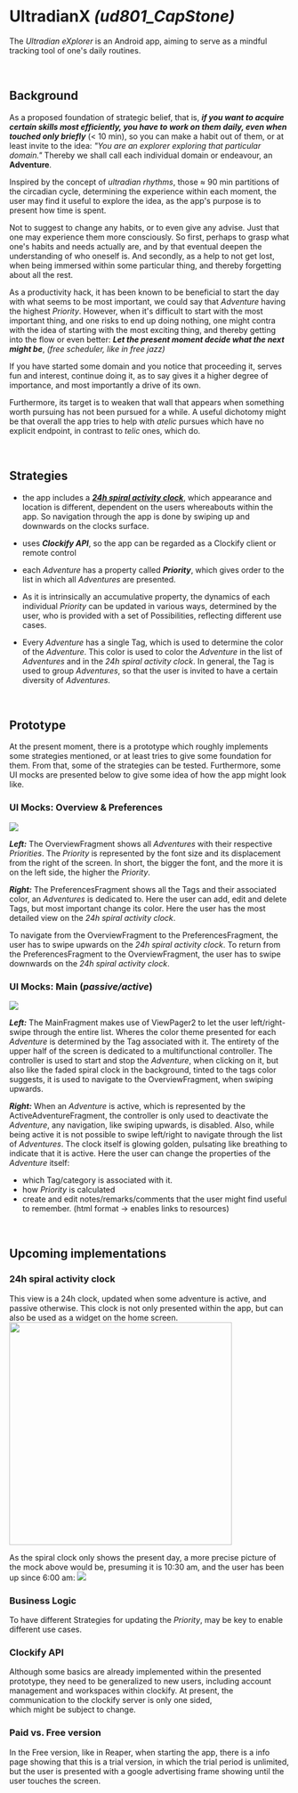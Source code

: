 # UltradianX  _(ud801_CapStone)_

The _Ultradian eXplorer_ is an Android app, 
    aiming to serve as a mindful tracking tool of one's daily routines.

<br/>

## Background

As a proposed foundation of strategic belief, 
    that is, ___if you want to acquire certain skills most efficiently, 
    you have to work on them daily,
    even when touched only briefly___  (< 10 min), 
    so you can make a habit out of them, or at least invite to the idea:
    _"You are an explorer exploring that particular domain."_
Thereby we shall call each individual domain or endeavour, 
    an __Adventure__.

Inspired by the concept of _ultradian rhythms_, 
    those &#8776; 90 min partitions of the circadian cycle,
    determining the experience within each moment, 
    the user may find it useful to explore the idea, 
    as the app's purpose is to present how time is spent. 

Not to suggest to change any habits, or to even give any advise. 
Just that one may experience them more consciously.
So first, perhaps to grasp what one's habits and needs actually are, 
    and by that eventual deepen the understanding of who oneself is.
And secondly, as a help to not get lost, 
    when being immersed within some particular thing, and thereby forgetting about all the rest. 

As a productivity hack, it has been known to be beneficial
    to start the day with what seems to be most important, we could say that _Adventure_ having the
    highest _Priority_.
However, when it's difficult to start with the most important thing,
    and one risks to end up doing nothing, one might contra with the idea of starting with the
    most exciting thing, and thereby getting into the flow or even better:
    ___Let the present moment decide what the next might be___,
    _(free scheduler, like in free jazz)_

If you have started some domain and you notice that proceeding it,
    serves fun and interest, continue doing it, as to say gives it a higher degree of importance,
    and most importantly a drive of its own.

Furthermore, its target is to weaken that wall that appears 
    when something worth pursuing has not been pursued for a while.
A useful dichotomy might be that overall the app tries to help with _atelic_ pursues which have no 
    explicit endpoint, in contrast to _telic_ ones, which do.

<br/>

## Strategies 

+ the app includes a [___24h spiral activity clock___](#24h-spiral-activity-clock),
  which appearance and location is different, dependent on the users whereabouts within the app.
  So navigation through the app is done by swiping up and downwards on the clocks surface. 

  

+ uses ___Clockify API___, so the app can be regarded as a Clockify client or remote control
   

+ each _Adventure_ has a property called ___Priority___, 
  which gives order to the list in which all _Adventures_ are presented.


+ As it is intrinsically an accumulative property, the dynamics of each individual _Priority_ can be 
  updated in various ways, determined by the user, who is provided with a set of Possibilities,
  reflecting different use cases.


+ Every _Adventure_ has a single Tag, which is used to determine the color of the _Adventure_.
  This color is used to color the _Adventure_ in the list of _Adventures_ and in the
  _24h spiral activity clock_. In general, the Tag is used to group _Adventures_, so that the user
  is invited to have a certain diversity of _Adventures_.




<!-- TODO: ???? 
+ so have th advantages of a daily routine, continuously working something, 
  without the drawbacks, that only a limited amount can be handled daily
 -->

<br/>

## Prototype

At the present moment, there is a prototype which roughly implements some strategies mentioned,
or at least tries to give some foundation for them. 
From that, some of the strategies can be tested. 
Furthermore, some UI mocks are presented below to give some idea of how the app might look like.



### UI Mocks: Overview & Preferences
<img src="/proposal/ui_mocks_overview_preferences_complete.png">

___Left:___ The OverviewFragment shows all _Adventures_ with their respective _Priorities_.
The _Priority_ is represented by the font size and its displacement from the right of the screen.
In short, the bigger the font, and the more it is on the left side, the higher the _Priority_.

___Right:___ The PreferencesFragment shows all the Tags and their associated color, an _Adventures_ 
is dedicated to. Here the user can add, edit and delete Tags, but most important change its color.
Here the user has the most detailed view on the _24h spiral activity clock_.

To navigate from the OverviewFragment to the PreferencesFragment, the user has to swipe upwards on 
the _24h spiral activity clock_. To return from the PreferencesFragment to the OverviewFragment,
the user has to swipe downwards on the _24h spiral activity clock_.


### UI Mocks: Main (_passive/active_)
<img src="/proposal/ui_mocks_main_passive_active2.png">

___Left:___ The MainFragment makes use of ViewPager2 to let the user left/right-swipe through the 
    entire list.
Wheres the color theme presented for each _Adventure_ is determined by the Tag associated with it.
The entirety of the upper half of the screen is dedicated to a multifunctional controller.
The controller is used to start and stop the _Adventure_, 
    when clicking on it, but also like the faded spiral clock in the background, 
    tinted to the tags color suggests, 
    it is used to navigate to the OverviewFragment, when swiping upwards.

___Right:___ When an _Adventure_ is active, which is represented by the ActiveAdventureFragment, 
    the controller is only used to deactivate the _Adventure_, 
    any navigation, like swiping upwards, is disabled.
Also, while being active it is not possible to swipe left/right to navigate through the list of 
    _Adventures_.
The clock itself is glowing golden, pulsating like breathing to indicate that it is active.
Here the user can change the properties of the _Adventure_ itself: 
+ which Tag/category is associated with it.
+ how _Priority_ is calculated 
+ create and edit notes/remarks/comments that the user might find useful to remember.
  (html format -> enables links to resources)




<br/>


## Upcoming implementations



### 24h spiral activity clock

This view is a 24h clock,
updated when some adventure is active, and passive otherwise.
This clock is not only presented within the app,
but can also be used as a widget on the home screen.
<img src="/proposal/ui_mocks_clock.png" width="400">

As the spiral clock only shows the present day, a more precise picture of the mock above would be,
presuming it is 10:30 am, and the user has been up since 6:00 am:
<img src="/proposal/ui_mocks_overview_preferences_partial.png">



### Business Logic

To have different Strategies for updating the _Priority_, 
may be key to enable different use cases.


### Clockify API

Although some basics are already implemented within the presented prototype, they need to be 
generalized to new users, including account management and workspaces within clockify. 
At present, the communication to the clockify server is only one sided,  
which might be subject to change. 


### Paid vs. Free version

In the Free version, like in Reaper, 
when starting the app, 
there is a info page showing that this is a trial version, 
in which the trial period is unlimited, 
but the user is presented with a google advertising frame 
showing until the user touches the screen.

 

